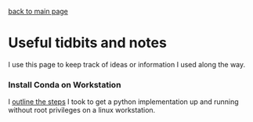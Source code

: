 [back to main page](https://michael-hoffman.github.io)

# Useful tidbits and notes
I use this page to keep track of ideas or information I used along the
way.

### Install Conda on Workstation

I [outline the steps](https://michael-hoffman.github.io/notes/install_conda) I took to get a python implementation up and
running without root privileges on a linux workstation.
